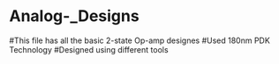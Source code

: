# Analog-_Designs
#This file has all the basic 2-state Op-amp designes
#Used 180nm PDK Technology
#Designed using different tools
